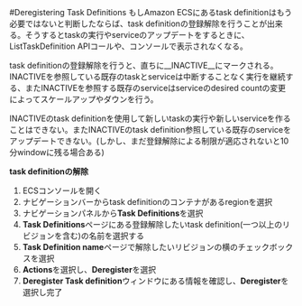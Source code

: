 #Deregistering Task Definitions
もしAmazon ECSにあるtask definitionはもう必要ではないと判断したならば、task definitionの登録解除を行うことが出来る。そうするとtaskの実行やserviceのアップデートをするときに、ListTaskDefinition APIコールや、コンソールで表示されなくなる。

task definitionの登録解除を行うと、直ちに__INACTIVE__にマークされる。INACTIVEを参照している既存のtaskとserviceは中断することなく実行を継続する、またINACTIVEを参照する既存のserviceはserviceのdesired countの変更によってスケールアップやダウンを行う。

INACTIVEのtask definitionを使用して新しいtaskの実行や新しいserviceを作ることはできない。またINACTIVEのtask definition参照している既存のserviceをアップデートできない。(しかし、まだ登録解除による制限が適応されないと10分windowに残る場合ある)

**task definitionの解除**
1. ECSコンソールを開く
2. ナビゲーションバーからtask definitionのコンテナがあるregionを選択
3. ナビゲーションパネルから**Task Definitions**を選択
4. **Task Definitions**ページにある登録解除したいtask definition(一つ以上のリビジョンを含む)の名前を選択する
5. **Task Definition name**ページで解除したいリビジョンの横のチェックボックスを選択
6. **Actions**を選択し、**Deregister**を選択
7. **Deregister Task definition**ウィンドウにある情報を確認し、**Deregister**を選択し完了